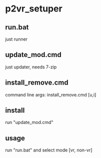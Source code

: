 # p2vr_setuper

## run.bat
just runner
## update_mod.cmd
just updater, needs 7-zip
## install_remove.cmd
command line args: install_remove.cmd [u,i]


## install
run "update_mod.cmd"
## usage
run "run.bat" and select mode [vr, non-vr]
